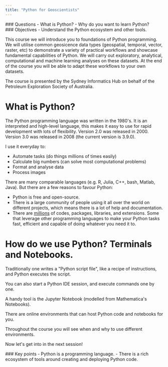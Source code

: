 ```yaml
---
title: "Python for Geoscientists"
---
```


<div class="questions">  
### Questions
- What is Python?
- Why do you want to learn Python?
</div>

<div class="objectives">  
### Objectives
- Understand the Python ecosystem and other tools.
</div>



This course we will introduce you to foundations of Python programming. We will utilise common geosicence data types (geospatial, temporal, vector, raster, etc) to demonstrate a variety of practical workflows and showcase fundamental capabilities of Python. We will carry out exploratory, analytical, computational and machine learning analyses on these datasets. At the end of the course you will be able to adapt these workflows to your own datasets. 

The course is presented by the Sydney Informatics Hub on behalf of the Petroleum Exploration Society of Australia.


# What is Python?

The Python programming language was written in the 1980's. It is an interpreted and high-level language, this makes it easy to use for rapid development with lots of flexibility. Version 2.0 was released in 2000. Version 3.0 was released in 2008 (the current version is 3.9.0). 

I use it everyday to:

* Automate tasks (do things millions of times easily)
* Calculate big numbers (can solve most computational problems)
* Format and analyse data
* Process images

There are many comparable languages (e.g. R, Julia, C++, bash, Matlab, Java).
But there are a few reasons to favour Python:

* Python is free and open-source. 
* There is a large community of people using it all over the world on different projects, which means there is a lot of help and documentation.
* There are [millions](https://github.com/search?l=Python&q=python&type=Repositories) of codes, packages, libraries, and extensions. Some that leverage other programming languages to make your Python tasks fast, efficient and capable of doing whatever you need it to.

# How do we use Python? Terminals and Notebooks.

Traditionally one writes a "Python script file", like a recipe of instructions, and Python executes the script.

You can also start a Python IDE session, and execute commands one by one.

A handy tool is the Jupyter Notebook (modelled from Mathematica's Notebooks).

There are online environments that can host Python code and notebooks for you.

Throughout the course you will see when and why to use different environments.

Now let's get into in the next session!

<div class="keypoints">
### Key points
- Python is a programming language.
- There is a rich ecosystem of tools around creating and deploying Python code.
</div>
